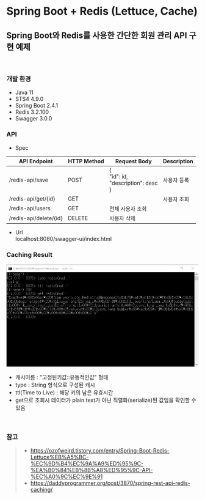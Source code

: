 # Spring Boot + Redis (Lettuce, Cache)   
## Spring Boot와 Redis를 사용한 간단한 회원 관리 API 구현 예제
<br>

### **개발 환경**
- Java 11  
- STS4 4.9.0  
- Spring Boot 2.4.1  
- Redis 3.2.100   
- Swagger 3.0.0

### **API**
- Spec  

|API Endpoint|HTTP Method|Request Body|Description|
|--|--|--|--|
|/redis-api/save|POST|{<br>"id": id, <br>"description": desc<br>}|사용자 등록|
|/redis-api/get/{id}|GET||사용자 조회|
|/redis-api/users|GET|전체 사용자 조회|
|/redis-api/delete/{id}|DELETE|사용자 삭제|

- Url  
localhost:8080/swagger-ui/index.html

### **Caching Result**
![caching_result](./redis_cache_result.png)
- 캐시이름 : "고정된키값::유동적인값" 형태
- type : String 형식으로 구성된 캐시
- ttl(Time to Live) : 해당 키의 남은 유효시간
- get으로 조회시 데이터가 plain text가 아닌 직렬화(serialize)된 값임을 확인할 수 있음  
<br>


### **참고**
>- https://ozofweird.tistory.com/entry/Spring-Boot-Redis-Lettuce%EB%A5%BC-%EC%9D%B4%EC%9A%A9%ED%95%9C-%EA%B0%84%EB%8B%A8%ED%95%9C-API-%EC%A0%9C%EC%9E%91
>- https://daddyprogrammer.org/post/3870/spring-rest-api-redis-caching/
